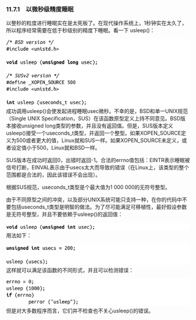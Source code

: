 ### 11.7.1　以微秒级精度睡眠

以整秒的粒度进行睡眠实在是太死板了。在现代操作系统上，1秒钟实在太久了，所以程序经常需要在低于秒级别的精度下睡眠。看一下 usleep()：



![544.png](../images/544.png)
成功调用usleep()会使发起进程睡眠usec微秒。不幸的是，BSD和单一UNIX规范（Single UNIX Specification，SUS）在该函数原型定义上持不同意见。BSD版本接收unsigned long类型的参数，并且没有返回值。但是，SUS版本定义 usleep()接受一个useconds_t类型，并返回一个整型。如果XOPEN_SOURCE定义为500或者更大的值，Linux就和SUS一样。如果XOPEN_SOURCE未定义，或者设定值小于500，Linux就和BSD一样。

SUS版本在成功时返回0，出错时返回-1。合法的errno值包括：EINTR表示睡眠被信号打断，EINVAL表示由于usecs太大而导致的错误（在Linux上，该类型的整个范围都是合法的，因此该错误不会出现）。

根据SUS规范，useconds_t类型是个最大值为1 000 000的无符号整型。

由于不同原型之间的冲突，以及部分UNIX系统可能只支持一种，在你的代码中不要包括useconds_t类型是明智的做法。为了尽可能满足可移植性，最好假设参数是无符号整型，并且不要依赖于usleep()的返回值：



![545.png](../images/545.png)
用法如下：



![546.png](../images/546.png)
这样就可以满足该函数的不同形式，并且可以检测错误：



![547.png](../images/547.png)
但是对大多数程序而言，它们并不检查也不关心usleep()的错误。

